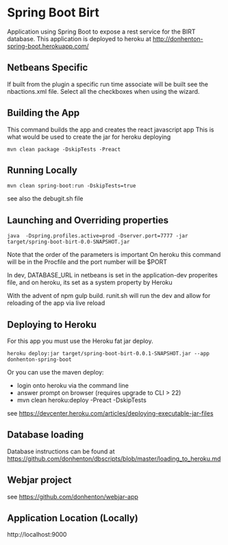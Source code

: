 # Spring Boot Birt

Application using Spring Boot to expose a rest service for the BIRT
database. This application is deployed to heroku at http://donhenton-spring-boot.herokuapp.com/

## Netbeans Specific

If built from the plugin a specific run time associate will be built see the 
nbactions.xml file. Select all the checkboxes when using the wizard.

## Building the App

This command builds the app and creates the react javascript app This is what
would be used to create the jar for heroku deploying

```
mvn clean package -DskipTests -Preact 
```


## Running Locally 

```
mvn clean spring-boot:run -DskipTests=true
```
see also the debugit.sh file

## Launching and Overriding properties

```
java  -Dspring.profiles.active=prod -Dserver.port=7777 -jar target/spring-boot-birt-0.0-SNAPSHOT.jar
```
Note that the order of the parameters is important
On heroku this command will be in the Procfile and the port number will be $PORT

In dev, DATABASE_URL in netbeans is set in the application-dev properites file,
and on heroku, its set as a system property by Heroku

With the advent of npm gulp build. runit.sh will run the dev and allow for 
reloading of the app via live reload

## Deploying to Heroku

For this app you must use the Heroku fat jar deploy. 

```
heroku deploy:jar target/spring-boot-birt-0.0.1-SNAPSHOT.jar --app donhenton-spring-boot
```

Or you can use the maven deploy:
* login onto heroku via the command line
* answer prompt on browser (requires upgrade to CLI > 22)
* mvn clean heroku:deploy -Preact -DskipTests


see https://devcenter.heroku.com/articles/deploying-executable-jar-files

## Database loading

Database instructions 
can be found at https://github.com/donhenton/dbscripts/blob/master/loading_to_heroku.md

## Webjar project

see https://github.com/donhenton/webjar-app


## Application Location (Locally)

http://localhost:9000
